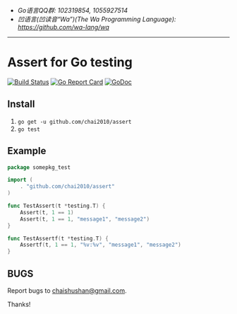 - *Go语言QQ群: 102319854, 1055927514*
- *凹语言(凹读音“Wa”)(The Wa Programming Language): https://github.com/wa-lang/wa*

----

# Assert for Go testing

[![Build Status](https://travis-ci.org/chai2010/assert.svg)](https://travis-ci.org/chai2010/assert)
[![Go Report Card](https://goreportcard.com/badge/github.com/chai2010/assert)](https://goreportcard.com/report/github.com/chai2010/assert)
[![GoDoc](https://godoc.org/github.com/chai2010/assert?status.svg)](https://godoc.org/github.com/chai2010/assert)

## Install

1. `go get -u github.com/chai2010/assert`
2. `go test`

## Example

```Go
package somepkg_test

import (
	. "github.com/chai2010/assert"
)

func TestAssert(t *testing.T) {
	Assert(t, 1 == 1)
	Assert(t, 1 == 1, "message1", "message2")
}

func TestAssertf(t *testing.T) {
	Assertf(t, 1 == 1, "%v:%v", "message1", "message2")
}
```

## BUGS

Report bugs to <chaishushan@gmail.com>.

Thanks!
